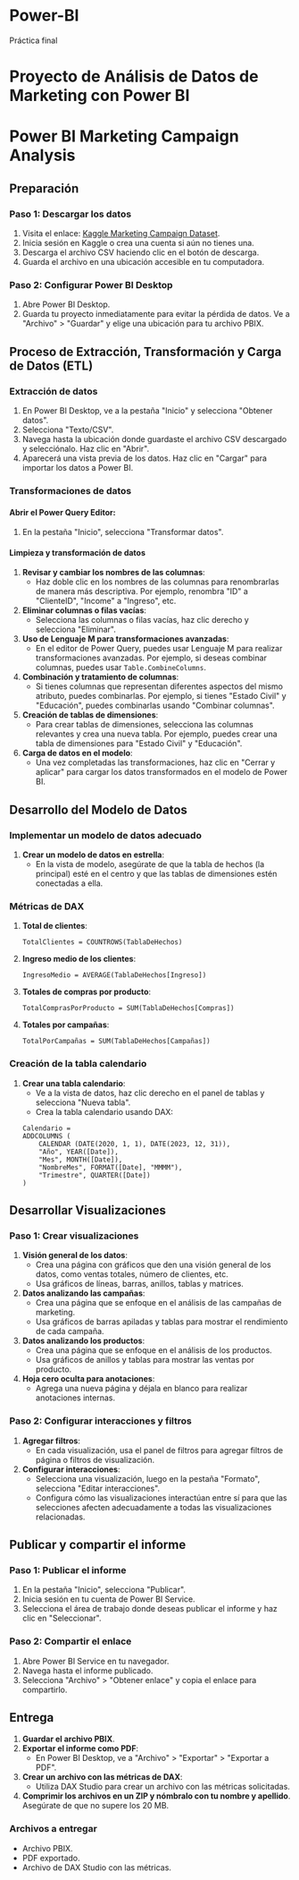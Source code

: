 # Power-BI
Práctica final
# Proyecto de Análisis de Datos de Marketing con Power BI

# Power BI Marketing Campaign Analysis

## Preparación

### Paso 1: Descargar los datos
1. Visita el enlace: [Kaggle Marketing Campaign Dataset](https://www.kaggle.com/datasets/rodsaldanha/arketing-campaign?resource=download).
2. Inicia sesión en Kaggle o crea una cuenta si aún no tienes una.
3. Descarga el archivo CSV haciendo clic en el botón de descarga.
4. Guarda el archivo en una ubicación accesible en tu computadora.

### Paso 2: Configurar Power BI Desktop
1. Abre Power BI Desktop.
2. Guarda tu proyecto inmediatamente para evitar la pérdida de datos. Ve a "Archivo" > "Guardar" y elige una ubicación para tu archivo PBIX.

## Proceso de Extracción, Transformación y Carga de Datos (ETL)

### Extracción de datos
1. En Power BI Desktop, ve a la pestaña "Inicio" y selecciona "Obtener datos".
2. Selecciona "Texto/CSV".
3. Navega hasta la ubicación donde guardaste el archivo CSV descargado y selecciónalo. Haz clic en "Abrir".
4. Aparecerá una vista previa de los datos. Haz clic en "Cargar" para importar los datos a Power BI.

### Transformaciones de datos

#### Abrir el Power Query Editor:
1. En la pestaña "Inicio", selecciona "Transformar datos".

#### Limpieza y transformación de datos
1. **Revisar y cambiar los nombres de las columnas**:
    - Haz doble clic en los nombres de las columnas para renombrarlas de manera más descriptiva. Por ejemplo, renombra "ID" a "ClienteID", "Income" a "Ingreso", etc.
2. **Eliminar columnas o filas vacías**:
    - Selecciona las columnas o filas vacías, haz clic derecho y selecciona "Eliminar".
3. **Uso de Lenguaje M para transformaciones avanzadas**:
    - En el editor de Power Query, puedes usar Lenguaje M para realizar transformaciones avanzadas. Por ejemplo, si deseas combinar columnas, puedes usar `Table.CombineColumns`.
4. **Combinación y tratamiento de columnas**:
    - Si tienes columnas que representan diferentes aspectos del mismo atributo, puedes combinarlas. Por ejemplo, si tienes "Estado Civil" y "Educación", puedes combinarlas usando "Combinar columnas".
5. **Creación de tablas de dimensiones**:
    - Para crear tablas de dimensiones, selecciona las columnas relevantes y crea una nueva tabla. Por ejemplo, puedes crear una tabla de dimensiones para "Estado Civil" y "Educación".
6. **Carga de datos en el modelo**:
    - Una vez completadas las transformaciones, haz clic en "Cerrar y aplicar" para cargar los datos transformados en el modelo de Power BI.

## Desarrollo del Modelo de Datos

### Implementar un modelo de datos adecuado

1. **Crear un modelo de datos en estrella**:
    - En la vista de modelo, asegúrate de que la tabla de hechos (la principal) esté en el centro y que las tablas de dimensiones estén conectadas a ella.

### Métricas de DAX

1. **Total de clientes**:
    ```DAX
    TotalClientes = COUNTROWS(TablaDeHechos)
    ```
2. **Ingreso medio de los clientes**:
    ```DAX
    IngresoMedio = AVERAGE(TablaDeHechos[Ingreso])
    ```
3. **Totales de compras por producto**:
    ```DAX
    TotalComprasPorProducto = SUM(TablaDeHechos[Compras])
    ```
4. **Totales por campañas**:
    ```DAX
    TotalPorCampañas = SUM(TablaDeHechos[Campañas])
    ```

### Creación de la tabla calendario

1. **Crear una tabla calendario**:
    - Ve a la vista de datos, haz clic derecho en el panel de tablas y selecciona "Nueva tabla".
    - Crea la tabla calendario usando DAX:
    ```DAX
    Calendario = 
    ADDCOLUMNS (
        CALENDAR (DATE(2020, 1, 1), DATE(2023, 12, 31)),
        "Año", YEAR([Date]),
        "Mes", MONTH([Date]),
        "NombreMes", FORMAT([Date], "MMMM"),
        "Trimestre", QUARTER([Date])
    )
    ```

## Desarrollar Visualizaciones

### Paso 1: Crear visualizaciones

1. **Visión general de los datos**:
    - Crea una página con gráficos que den una visión general de los datos, como ventas totales, número de clientes, etc.
    - Usa gráficos de líneas, barras, anillos, tablas y matrices.
2. **Datos analizando las campañas**:
    - Crea una página que se enfoque en el análisis de las campañas de marketing.
    - Usa gráficos de barras apiladas y tablas para mostrar el rendimiento de cada campaña.
3. **Datos analizando los productos**:
    - Crea una página que se enfoque en el análisis de los productos.
    - Usa gráficos de anillos y tablas para mostrar las ventas por producto.
4. **Hoja cero oculta para anotaciones**:
    - Agrega una nueva página y déjala en blanco para realizar anotaciones internas.

### Paso 2: Configurar interacciones y filtros

1. **Agregar filtros**:
    - En cada visualización, usa el panel de filtros para agregar filtros de página o filtros de visualización.
2. **Configurar interacciones**:
    - Selecciona una visualización, luego en la pestaña "Formato", selecciona "Editar interacciones".
    - Configura cómo las visualizaciones interactúan entre sí para que las selecciones afecten adecuadamente a todas las visualizaciones relacionadas.

## Publicar y compartir el informe

### Paso 1: Publicar el informe
1. En la pestaña "Inicio", selecciona "Publicar".
2. Inicia sesión en tu cuenta de Power BI Service.
3. Selecciona el área de trabajo donde deseas publicar el informe y haz clic en "Seleccionar".

### Paso 2: Compartir el enlace
1. Abre Power BI Service en tu navegador.
2. Navega hasta el informe publicado.
3. Selecciona "Archivo" > "Obtener enlace" y copia el enlace para compartirlo.

## Entrega

1. **Guardar el archivo PBIX**.
2. **Exportar el informe como PDF**:
    - En Power BI Desktop, ve a "Archivo" > "Exportar" > "Exportar a PDF".
3. **Crear un archivo con las métricas de DAX**:
    - Utiliza DAX Studio para crear un archivo con las métricas solicitadas.
4. **Comprimir los archivos en un ZIP y nómbralo con tu nombre y apellido**. Asegúrate de que no supere los 20 MB.

### Archivos a entregar
- Archivo PBIX.
- PDF exportado.
- Archivo de DAX Studio con las métricas.

